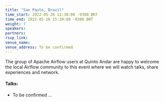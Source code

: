 ```yaml
---
title: "Sao Paulo, Brazil"
time_start: 2022-05-26 11:30:00 -0300 BRT
time_end: 2022-05-26 15:30:00 -0300 BRT
weight: 7
speakers:
partners:
rsvp_link: 
venue_name: 
venue_address: To be confirmed
---
```


The group of Apache Airflow users at Quinto Andar are happy to welcome the local Airflow community to this event where we will watch talks, share experiences and network.

#### Talks:
 * To be confirmed ...